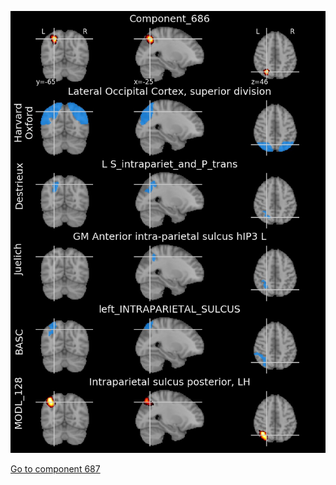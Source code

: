 


![686](preliminary/686.jpg "Component 686")

[Go to component 687](https://parietal-inria.github.io/MODL_atlas/1024/687 "Component 687")